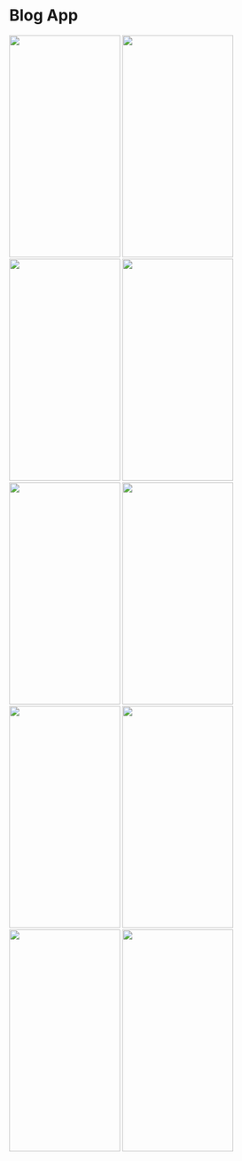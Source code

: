 # Blog App

<img src="https://user-images.githubusercontent.com/50717631/154847885-e67c8f30-f933-4c32-b62d-24b9d92f8852.png" width="200" height="400"> <img src="https://user-images.githubusercontent.com/50717631/154847886-fbe82c27-3896-49e5-949c-94a6a69bed38.png" width="200" height="400"> <img src="https://user-images.githubusercontent.com/50717631/154847888-d8dec126-7e18-40d1-ac16-f969b1aaa60a.png" width="200" height="400"> <img src="https://user-images.githubusercontent.com/50717631/154847893-7857f40f-72ca-4db7-a4b6-36d12e655646.png" width="200" height="400"> <img src="https://user-images.githubusercontent.com/50717631/154847894-21d1bf14-9f3b-47ca-8ec0-368d8b8b2e47.png" width="200" height="400"> <img src="https://user-images.githubusercontent.com/50717631/154847895-bec6ff14-6245-429a-87aa-10ef5ff46582.png" width="200" height="400"> <img src="https://user-images.githubusercontent.com/50717631/154847897-35fee433-fa68-41ff-9713-ae6a4ec005a2.png" width="200" height="400"> <img src="https://user-images.githubusercontent.com/50717631/154847899-fa9a262d-60d3-41e3-b12c-7bcd965abf6d.png" width="200" height="400"> <img src="https://user-images.githubusercontent.com/50717631/154847900-9f3d813d-4904-4437-97ca-de99dff188f1.png" width="200" height="400"> <img src="https://user-images.githubusercontent.com/50717631/154847902-94094b67-cd27-4cc4-81c0-1e35800e086d.png" width="200" height="400">

